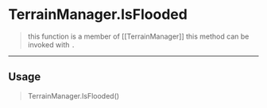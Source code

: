 # TerrainManager.IsFlooded
> this function is a member of [[TerrainManager]]
> this method can be invoked with `.`
-----
## Usage
> TerrainManager.IsFlooded()
